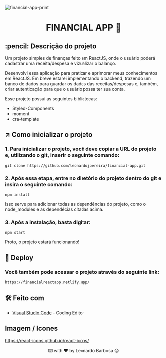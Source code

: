 ![financial-app-print](https://github.com/leonardojpereira/financial-app/assets/87662269/3905e5f9-6083-4c20-9e09-c4a2dfe1a0bb)


<h1 align="center">
 FINANCIAL APP 💸
</h1>

<h2>
  :pencil: Descrição do projeto
</h2>

<p>
Um projeto simples de finanças feito em ReactJS, onde o usuário poderá cadastrar uma receita/despesa e vizualizar o balanço. 
  
Desenvolvi essa aplicação para praticar e aprimorar meus conhecimentos em ReactJS. Em breve estarei implementando o backend, trazendo um banco de dados para guardar os dados das receitas/despesas e, também, criar autenticação para que o usuário possa ter sua conta.
  
Esse projeto possui as seguintes bibliotecas:
- Styled-Components
- moment
- cra-template
</p>



## ↗️ Como inicializar o projeto

<p>
 
### 1. Para inicializar o projeto, você deve copiar a URL do projeto e, utilizando o git, inserir o seguinte comando:
 
```
git clone https://github.com/leonardojpereira/financial-app.git
```
  
### 2. Após essa etapa, entre no diretório do projeto dentro do git e insira o seguinte comando:
  
```
npm install
```  

Isso serve para adicionar todas as dependências do projeto, como o node_modules e as dependêcias citadas acima.
  
### 3. Após a instalação, basta digitar:
  
```
npm start
```    
  
Proto, o projeto estará funcionando!  
 
</p>



## :link: Deploy

### Você também pode acessar o projeto através do seguinte link:

```
https://financialreactapp.netlify.app/
```


## 🛠️ Feito com
* [Visual Studio Code](https://code.visualstudio.com) - Coding Editor
 

## Imagem / Icones

https://react-icons.github.io/react-icons/

   
   
<div align="center">
  ⌨️ with ❤️ by Leonardo Barbosa 😊
<div>
